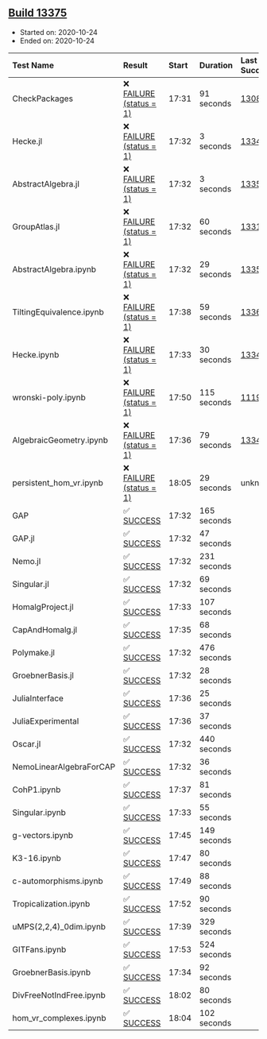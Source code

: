 ## [Build 13375](https://oscarci.mathematik.uni-kl.de/job/oscar/13375/)

* Started on: 2020-10-24
* Ended on: 2020-10-24

| Test Name    | Result | Start | Duration | Last Success | First Failure |
|:-------------|:-------|:------|:---------|:-------------|:--------------|
| CheckPackages | ❌ [FAILURE (status = 1)](https://oscarci.mathematik.uni-kl.de/job/oscar/13375/artifact/logs/build-13375/CheckPackages.log) | 17:31 | 91 seconds | [13085](https://oscarci.mathematik.uni-kl.de/job/oscar/13085/) | [13086](https://oscarci.mathematik.uni-kl.de/job/oscar/13086/) |
| Hecke.jl | ❌ [FAILURE (status = 1)](https://oscarci.mathematik.uni-kl.de/job/oscar/13375/artifact/logs/build-13375/Hecke.jl.log) | 17:32 | 3 seconds | [13341](https://oscarci.mathematik.uni-kl.de/job/oscar/13341/) | [13342](https://oscarci.mathematik.uni-kl.de/job/oscar/13342/) |
| AbstractAlgebra.jl | ❌ [FAILURE (status = 1)](https://oscarci.mathematik.uni-kl.de/job/oscar/13375/artifact/logs/build-13375/AbstractAlgebra.jl.log) | 17:32 | 3 seconds | [13355](https://oscarci.mathematik.uni-kl.de/job/oscar/13355/) | [13356](https://oscarci.mathematik.uni-kl.de/job/oscar/13356/) |
| GroupAtlas.jl | ❌ [FAILURE (status = 1)](https://oscarci.mathematik.uni-kl.de/job/oscar/13375/artifact/logs/build-13375/GroupAtlas.jl.log) | 17:32 | 60 seconds | [13311](https://oscarci.mathematik.uni-kl.de/job/oscar/13311/) | [13312](https://oscarci.mathematik.uni-kl.de/job/oscar/13312/) |
| AbstractAlgebra.ipynb | ❌ [FAILURE (status = 1)](https://oscarci.mathematik.uni-kl.de/job/oscar/13375/artifact/logs/build-13375/AbstractAlgebra.ipynb.log) | 17:32 | 29 seconds | [13355](https://oscarci.mathematik.uni-kl.de/job/oscar/13355/) | [13356](https://oscarci.mathematik.uni-kl.de/job/oscar/13356/) |
| TiltingEquivalence.ipynb | ❌ [FAILURE (status = 1)](https://oscarci.mathematik.uni-kl.de/job/oscar/13375/artifact/logs/build-13375/TiltingEquivalence.ipynb.log) | 17:38 | 59 seconds | [13368](https://oscarci.mathematik.uni-kl.de/job/oscar/13368/) | [13369](https://oscarci.mathematik.uni-kl.de/job/oscar/13369/) |
| Hecke.ipynb | ❌ [FAILURE (status = 1)](https://oscarci.mathematik.uni-kl.de/job/oscar/13375/artifact/logs/build-13375/Hecke.ipynb.log) | 17:33 | 30 seconds | [13341](https://oscarci.mathematik.uni-kl.de/job/oscar/13341/) | [13342](https://oscarci.mathematik.uni-kl.de/job/oscar/13342/) |
| wronski-poly.ipynb | ❌ [FAILURE (status = 1)](https://oscarci.mathematik.uni-kl.de/job/oscar/13375/artifact/logs/build-13375/wronski-poly.ipynb.log) | 17:50 | 115 seconds | [11192](https://oscarci.mathematik.uni-kl.de/job/oscar/11192/) | [11193](https://oscarci.mathematik.uni-kl.de/job/oscar/11193/) |
| AlgebraicGeometry.ipynb | ❌ [FAILURE (status = 1)](https://oscarci.mathematik.uni-kl.de/job/oscar/13375/artifact/logs/build-13375/AlgebraicGeometry.ipynb.log) | 17:36 | 79 seconds | [13341](https://oscarci.mathematik.uni-kl.de/job/oscar/13341/) | [13342](https://oscarci.mathematik.uni-kl.de/job/oscar/13342/) |
| persistent_hom_vr.ipynb | ❌ [FAILURE (status = 1)](https://oscarci.mathematik.uni-kl.de/job/oscar/13375/artifact/logs/build-13375/persistent_hom_vr.ipynb.log) | 18:05 | 29 seconds | unknown | unknown |
| GAP | ✅ [SUCCESS](https://oscarci.mathematik.uni-kl.de/job/oscar/13375/artifact/logs/build-13375/GAP.log) | 17:32 | 165 seconds |  |  |
| GAP.jl | ✅ [SUCCESS](https://oscarci.mathematik.uni-kl.de/job/oscar/13375/artifact/logs/build-13375/GAP.jl.log) | 17:32 | 47 seconds |  |  |
| Nemo.jl | ✅ [SUCCESS](https://oscarci.mathematik.uni-kl.de/job/oscar/13375/artifact/logs/build-13375/Nemo.jl.log) | 17:32 | 231 seconds |  |  |
| Singular.jl | ✅ [SUCCESS](https://oscarci.mathematik.uni-kl.de/job/oscar/13375/artifact/logs/build-13375/Singular.jl.log) | 17:32 | 69 seconds |  |  |
| HomalgProject.jl | ✅ [SUCCESS](https://oscarci.mathematik.uni-kl.de/job/oscar/13375/artifact/logs/build-13375/HomalgProject.jl.log) | 17:33 | 107 seconds |  |  |
| CapAndHomalg.jl | ✅ [SUCCESS](https://oscarci.mathematik.uni-kl.de/job/oscar/13375/artifact/logs/build-13375/CapAndHomalg.jl.log) | 17:35 | 68 seconds |  |  |
| Polymake.jl | ✅ [SUCCESS](https://oscarci.mathematik.uni-kl.de/job/oscar/13375/artifact/logs/build-13375/Polymake.jl.log) | 17:32 | 476 seconds |  |  |
| GroebnerBasis.jl | ✅ [SUCCESS](https://oscarci.mathematik.uni-kl.de/job/oscar/13375/artifact/logs/build-13375/GroebnerBasis.jl.log) | 17:32 | 28 seconds |  |  |
| JuliaInterface | ✅ [SUCCESS](https://oscarci.mathematik.uni-kl.de/job/oscar/13375/artifact/logs/build-13375/JuliaInterface.log) | 17:36 | 25 seconds |  |  |
| JuliaExperimental | ✅ [SUCCESS](https://oscarci.mathematik.uni-kl.de/job/oscar/13375/artifact/logs/build-13375/JuliaExperimental.log) | 17:36 | 37 seconds |  |  |
| Oscar.jl | ✅ [SUCCESS](https://oscarci.mathematik.uni-kl.de/job/oscar/13375/artifact/logs/build-13375/Oscar.jl.log) | 17:32 | 440 seconds |  |  |
| NemoLinearAlgebraForCAP | ✅ [SUCCESS](https://oscarci.mathematik.uni-kl.de/job/oscar/13375/artifact/logs/build-13375/NemoLinearAlgebraForCAP.log) | 17:32 | 36 seconds |  |  |
| CohP1.ipynb | ✅ [SUCCESS](https://oscarci.mathematik.uni-kl.de/job/oscar/13375/artifact/logs/build-13375/CohP1.ipynb.log) | 17:37 | 81 seconds |  |  |
| Singular.ipynb | ✅ [SUCCESS](https://oscarci.mathematik.uni-kl.de/job/oscar/13375/artifact/logs/build-13375/Singular.ipynb.log) | 17:33 | 55 seconds |  |  |
| g-vectors.ipynb | ✅ [SUCCESS](https://oscarci.mathematik.uni-kl.de/job/oscar/13375/artifact/logs/build-13375/g-vectors.ipynb.log) | 17:45 | 149 seconds |  |  |
| K3-16.ipynb | ✅ [SUCCESS](https://oscarci.mathematik.uni-kl.de/job/oscar/13375/artifact/logs/build-13375/K3-16.ipynb.log) | 17:47 | 80 seconds |  |  |
| c-automorphisms.ipynb | ✅ [SUCCESS](https://oscarci.mathematik.uni-kl.de/job/oscar/13375/artifact/logs/build-13375/c-automorphisms.ipynb.log) | 17:49 | 88 seconds |  |  |
| Tropicalization.ipynb | ✅ [SUCCESS](https://oscarci.mathematik.uni-kl.de/job/oscar/13375/artifact/logs/build-13375/Tropicalization.ipynb.log) | 17:52 | 90 seconds |  |  |
| uMPS(2,2,4)_0dim.ipynb | ✅ [SUCCESS](https://oscarci.mathematik.uni-kl.de/job/oscar/13375/artifact/logs/build-13375/uMPS-2-2-4-_0dim.ipynb.log) | 17:39 | 329 seconds |  |  |
| GITFans.ipynb | ✅ [SUCCESS](https://oscarci.mathematik.uni-kl.de/job/oscar/13375/artifact/logs/build-13375/GITFans.ipynb.log) | 17:53 | 524 seconds |  |  |
| GroebnerBasis.ipynb | ✅ [SUCCESS](https://oscarci.mathematik.uni-kl.de/job/oscar/13375/artifact/logs/build-13375/GroebnerBasis.ipynb.log) | 17:34 | 92 seconds |  |  |
| DivFreeNotIndFree.ipynb | ✅ [SUCCESS](https://oscarci.mathematik.uni-kl.de/job/oscar/13375/artifact/logs/build-13375/DivFreeNotIndFree.ipynb.log) | 18:02 | 80 seconds |  |  |
| hom_vr_complexes.ipynb | ✅ [SUCCESS](https://oscarci.mathematik.uni-kl.de/job/oscar/13375/artifact/logs/build-13375/hom_vr_complexes.ipynb.log) | 18:04 | 102 seconds |  |  |
